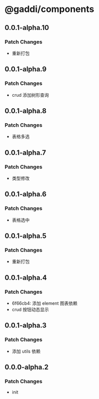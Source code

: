 # @gaddi/components

## 0.0.1-alpha.10

### Patch Changes

- 重新打包

## 0.0.1-alpha.9

### Patch Changes

- crud 添加树形查询

## 0.0.1-alpha.8

### Patch Changes

- 表格多选

## 0.0.1-alpha.7

### Patch Changes

- 类型修改

## 0.0.1-alpha.6

### Patch Changes

- 表格选中

## 0.0.1-alpha.5

### Patch Changes

- 重新打包

## 0.0.1-alpha.4

### Patch Changes

- 6f66cb4: 添加 element 图表依赖
- crud 按钮动态显示

## 0.0.1-alpha.3

### Patch Changes

- 添加 utils 依赖

## 0.0.0-alpha.2

### Patch Changes

- init
